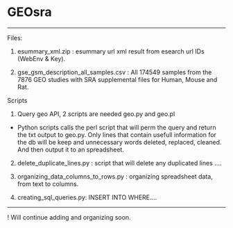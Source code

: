 
# GEOsra 

------------------------------------------------------------------------------------------------------------------------



Files:

1) esummary_xml.zip : esummary url xml result from esearch url IDs (WebEnv & Key).

2) gse_gsm_description_all_samples.csv : All 174549 samples from the 7876 GEO studies with SRA supplemental files for Human, Mouse and Rat.




Scripts

1) Query geo API, 2 scripts are needed geo.py and geo.pl
 - Python scripts calls the perl script that will perm the query and return the txt output to geo.py. Only lines that contain 
 usefull information for the db will be keep and unnecessary words deleted, replaced, cleaned. And then output  it to an  spreadsheet.

2) delete_duplicate_lines.py : script that will delete any duplicated lines ....

3) organizing_data_columns_to_rows.py : organizing spreadsheet data, from text to columns.

4) creating_sql_queries.py: INSERT INTO WHERE....



------------------------------------------------------------------------------------------------------------------------

! Will continue adding and organizing soon.
